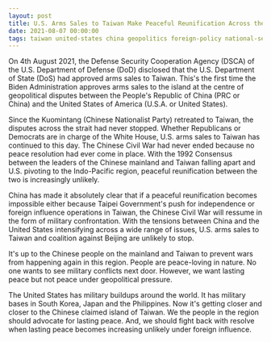 ```yaml
---
layout: post
title: U.S. Arms Sales to Taiwan Make Peaceful Reunification Across the Strait Increasingly Unlikely
date: 2021-08-07 00:00:00
tags: taiwan united-states china geopolitics foreign-policy national-security patriotism
---
```

On 4th August 2021, the Defense Security Cooperation Agency (DSCA) of the U.S. Department of Defense (DoD) disclosed that the U.S. Department of State (DoS) had approved arms sales to Taiwan. This's the first time the Biden Administration approves arms sales to the island at the centre of geopolitical disputes between the People's Republic of China (PRC or China) and the United States of America (U.S.A. or United States). 

Since the Kuomintang (Chinese Nationalist Party) retreated to Taiwan, the disputes across the strait had never stopped. Whether Republicans or Democrats are in charge of the White House, U.S. arms sales to Taiwan has continued to this day. The Chinese Civil War had never ended because no peace resolution had ever come in place. With the 1992 Consensus between the leaders of the Chinese mainland and Taiwan falling apart and U.S. pivoting to the Indo-Pacific region, peaceful reunification between the two is increasingly unlikely.

China has made it absolutely clear that if a peaceful reunification becomes impossible either because Taipei Government's push for independence or foreign influence operations in Taiwan, the Chinese Civil War will ressume in the form of military confrontation. With the tensions between China and the United States intensifying across a wide range of issues, U.S. arms sales to Taiwan and coalition against Beijing are unlikely to stop.

It's up to the Chinese people on the mainland and Taiwan to prevent wars from happening again in this region. People are peace-loving in nature. No one wants to see military conflicts next door. However, we want lasting peace but not peace under geopolitical pressure. 

The United States has military buildups around the world. It has military bases in South Korea, Japan and the Philippines. Now it's getting closer and closer to the Chinese claimed island of Taiwan. We the people in the region should advocate for lasting peace. And, we should fight back with resolve when lasting peace becomes increasing unlikely under foreign influence.
 
